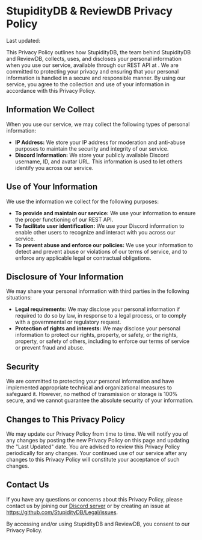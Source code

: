 # StupidityDB & ReviewDB Privacy Policy

Last updated: <Last Updated Date>

This Privacy Policy outlines how StupidityDB, the team behind StupidityDB and ReviewDB, collects, uses, and discloses your personal information when you use our service, available through our REST API at <REST API URL>. We are committed to protecting your privacy and ensuring that your personal information is handled in a secure and responsible manner. By using our service, you agree to the collection and use of your information in accordance with this Privacy Policy.

## Information We Collect

When you use our service, we may collect the following types of personal information:
* **IP Address:** We store your IP address for moderation and anti-abuse purposes to maintain the security and integrity of our service.
* **Discord Information:** We store your publicly available Discord username, ID, and avatar URL. This information is used to let others identify you across our service.

## Use of Your Information

We use the information we collect for the following purposes:
* **To provide and maintain our service:** We use your information to ensure the proper functioning of our REST API.
* **To facilitate user identification:** We use your Discord information to enable other users to recognize and interact with you across our service.
* **To prevent abuse and enforce our policies:** We use your information to detect and prevent abuse or violations of our terms of service, and to enforce any applicable legal or contractual obligations.

## Disclosure of Your Information

We may share your personal information with third parties in the following situations:
* **Legal requirements:** We may disclose your personal information if required to do so by law, in response to a legal process, or to comply with a governmental or regulatory request.
* **Protection of rights and interests:** We may disclose your personal information to protect our rights, property, or safety, or the rights, property, or safety of others, including to enforce our terms of service or prevent fraud and abuse.

## Security

We are committed to protecting your personal information and have implemented appropriate technical and organizational measures to safeguard it. However, no method of transmission or storage is 100% secure, and we cannot guarantee the absolute security of your information.

## Changes to This Privacy Policy

We may update our Privacy Policy from time to time. We will notify you of any changes by posting the new Privacy Policy on this page and updating the "Last Updated" date. You are advised to review this Privacy Policy periodically for any changes. Your continued use of our service after any changes to this Privacy Policy will constitute your acceptance of such changes.

## Contact Us

If you have any questions or concerns about this Privacy Policy, please contact us by joining our [Discord server](<Link>) or by creating an issue at https://github.com/StupidityDB/Legal/issues.

By accessing and/or using StupidityDB and ReviewDB, you consent to our Privacy Policy.
